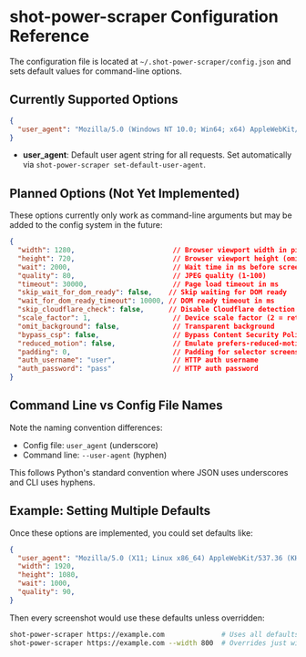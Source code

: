 # shot-power-scraper Configuration Reference

The configuration file is located at `~/.shot-power-scraper/config.json` and sets default values for command-line options.

## Currently Supported Options

```json
{
  "user_agent": "Mozilla/5.0 (Windows NT 10.0; Win64; x64) AppleWebKit/537.36 (KHTML, like Gecko) Chrome/129.0.0.0 Safari/537.36"
}
```

- **user_agent**: Default user agent string for all requests. Set automatically via `shot-power-scraper set-default-user-agent`.

## Planned Options (Not Yet Implemented)

These options currently only work as command-line arguments but may be added to the config system in the future:

```json
{
  "width": 1280,                        // Browser viewport width in pixels
  "height": 720,                        // Browser viewport height (omit for full page capture)
  "wait": 2000,                         // Wait time in ms before screenshot
  "quality": 80,                        // JPEG quality (1-100)
  "timeout": 30000,                     // Page load timeout in ms
  "skip_wait_for_dom_ready": false,    // Skip waiting for DOM ready
  "wait_for_dom_ready_timeout": 10000, // DOM ready timeout in ms
  "skip_cloudflare_check": false,      // Disable Cloudflare detection
  "scale_factor": 1,                    // Device scale factor (2 = retina)
  "omit_background": false,             // Transparent background
  "bypass_csp": false,                  // Bypass Content Security Policy
  "reduced_motion": false,              // Emulate prefers-reduced-motion
  "padding": 0,                         // Padding for selector screenshots
  "auth_username": "user",              // HTTP auth username
  "auth_password": "pass"               // HTTP auth password
}
```

## Command Line vs Config File Names

Note the naming convention differences:
- Config file: `user_agent` (underscore)
- Command line: `--user-agent` (hyphen)

This follows Python's standard convention where JSON uses underscores and CLI uses hyphens.

## Example: Setting Multiple Defaults

Once these options are implemented, you could set defaults like:

```json
{
  "user_agent": "Mozilla/5.0 (X11; Linux x86_64) AppleWebKit/537.36 (KHTML, like Gecko) Chrome/129.0.0.0 Safari/537.36",
  "width": 1920,
  "height": 1080,
  "wait": 1000,
  "quality": 90,
}
```

Then every screenshot would use these defaults unless overridden:
```bash
shot-power-scraper https://example.com              # Uses all defaults
shot-power-scraper https://example.com --width 800  # Overrides just width
```